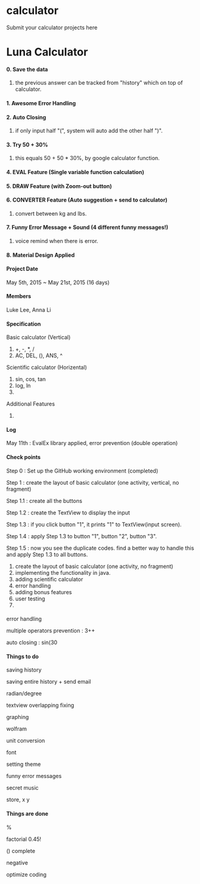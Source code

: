 # calculator
Submit your calculator projects here



# Luna Calculator

#### 0. Save the data
1. the previous answer can be tracked from "history" which on top of calculator. 


#### 1. Awesome Error Handling



#### 2. Auto Closing
1. if only input half "(", system will auto add the other half ")".

#### 3. Try 50 + 30%
1. this equals 50 + 50 * 30%, by google calculator function. 


#### 4. EVAL Feature (Single variable function calculation)


#### 5. DRAW Feature (with Zoom-out button)


#### 6. CONVERTER Feature (Auto suggestion + send to calculator)
1. convert between kg and lbs. 


#### 7. Funny Error Message + Sound (4 different funny messages!)
1. voice remind when there is error. 

#### 8. Material Design Applied













#### Project Date

May 5th, 2015 ~ May 21st, 2015 (16 days)

#### Members

Luke Lee, Anna Li

#### Specification

Basic calculator (Vertical)

1. +, -, *, /
2. AC, DEL, (), ANS, ^
 
Scientific calculator (Horizental) 

1. sin, cos, tan
2. log, ln
3. 

Additional Features

1. 

#### Log

May 11th : EvalEx library applied, error prevention (double operation)


#### Check points

Step 0 : Set up the GitHub working environment (completed)

Step 1 : create the layout of basic calculator (one activity, vertical, no fragment)

Step 1.1 : create all the buttons

Step 1.2 : create the TextView to display the input

Step 1.3 : if you click button "1", it prints "1" to TextView(input screen).

Step 1.4 : apply Step 1.3 to button "1", button "2", button "3".

Step 1.5 : now you see the duplicate codes. find a better way to handle this and apply Step 1.3 to all buttons.

1. create the layout of basic calculator (one activity, no fragment)
2. implementing the functionality in java.
3. adding scientific calculator
4. error handling
5. adding bonus features
6. user testing
7. 

####
error handling

multiple operators prevention : 3++

auto closing : sin(30

#### Things to do

saving history

saving entire history + send email

radian/degree

textview overlapping fixing

graphing

wolfram

unit conversion

font

setting theme

funny error messages

secret music

store, x y

#### Things are done


%

factorial 0.45!

() complete

negative

optimize coding




